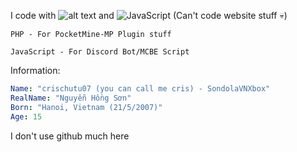 I code with ![alt text](https://github.com/abrahamcalf/programming-languages-logos/raw/master/src/php/php_16x16.png) and ![JavaScript](https://github.com/abrahamcalf/programming-languages-logos/raw/master/src/javascript/javascript_16x16.png) (Can't code website stuff 💀)

`PHP - For PocketMine-MP Plugin stuff`

`JavaScript - For Discord Bot/MCBE Script`

Information:
```yml
Name: "crischutu07 (you can call me cris) - SondolaVNXbox"
RealName: "Nguyễn Hồng Sơn"
Born: "Hanoi, Vietnam (21/5/2007)"
Age: 15
```
I don't use github much here
